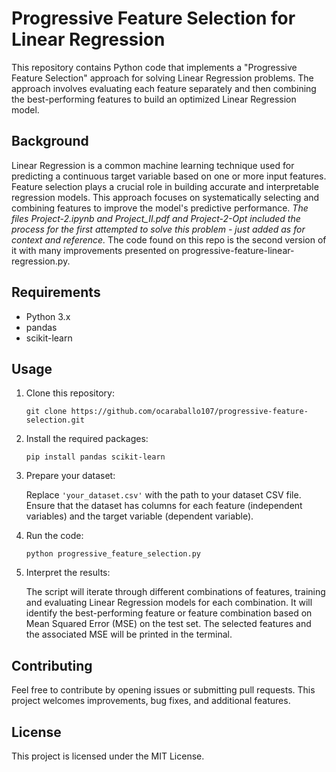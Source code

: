 # Progressive Feature Selection for Linear Regression

This repository contains Python code that implements a "Progressive Feature Selection" approach for solving Linear Regression problems. The approach involves evaluating each feature separately and then combining the best-performing features to build an optimized Linear Regression model.

## Background

Linear Regression is a common machine learning technique used for predicting a continuous target variable based on one or more input features. Feature selection plays a crucial role in building accurate and interpretable regression models. This approach focuses on systematically selecting and combining features to improve the model's predictive performance. *The files Project-2.ipynb and  Project_II.pdf and Project-2-Opt included the process for the first attempted to solve this problem - just added as for context and reference.* The code found on this repo is the second version of it with many improvements presented on progressive-feature-linear-regression.py.

## Requirements

- Python 3.x
- pandas
- scikit-learn

## Usage

1. Clone this repository:

   ```
   git clone https://github.com/ocaraballo107/progressive-feature-selection.git
   ```

2. Install the required packages:

   ```
   pip install pandas scikit-learn
   ```

3. Prepare your dataset:

   Replace `'your_dataset.csv'` with the path to your dataset CSV file. Ensure that the dataset has columns for each feature (independent variables) and the target variable (dependent variable).

4. Run the code:

   ```
   python progressive_feature_selection.py
   ```

5. Interpret the results:

   The script will iterate through different combinations of features, training and evaluating Linear Regression models for each combination. It will identify the best-performing feature or feature combination based on Mean Squared Error (MSE) on the test set. The selected features and the associated MSE will be printed in the terminal.

## Contributing

Feel free to contribute by opening issues or submitting pull requests. This project welcomes improvements, bug fixes, and additional features.

## License

This project is licensed under the MIT License.

